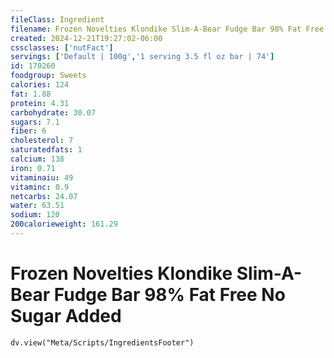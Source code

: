 ```yaml
---
fileClass: Ingredient
filename: Frozen Novelties Klondike Slim-A-Bear Fudge Bar 98% Fat Free No Sugar Added
created: 2024-12-21T19:27:02-06:00
cssclasses: ['nutFact']
servings: ['Default | 100g','1 serving 3.5 fl oz bar | 74']
id: 170260
foodgroup: Sweets
calories: 124
fat: 1.88
protein: 4.31
carbohydrate: 30.07
sugars: 7.1
fiber: 6
cholesterol: 7
saturatedfats: 1
calcium: 138
iron: 0.71
vitaminaiu: 49
vitaminc: 0.9
netcarbs: 24.07
water: 63.51
sodium: 120
200calorieweight: 161.29
---
```


# Frozen Novelties Klondike Slim-A-Bear Fudge Bar 98% Fat Free No Sugar Added

```dataviewjs
dv.view("Meta/Scripts/IngredientsFooter")
```